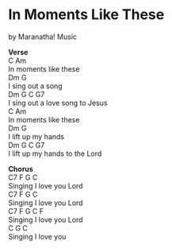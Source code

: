 # In Moments Like These

by Maranatha! Music

**Verse** \
C                Am \
In moments like these \
  Dm    G \
I sing out a song \
   Dm         G         C  G7 \
I sing out a love song to Jesus \
C                Am \
In moments like these \
  Dm          G \
I lift up my hands \
   Dm        G         C   G7 \
I lift up my hands to the Lord
 
 
**Chorus** \
C7      F  G        C \
Singing I love you Lord \
C7      F  G       C \
Singing I love you Lord \
C7      F G     C  F \
Singing I love you Lord \
C        G      C \
Singing I love you
 
